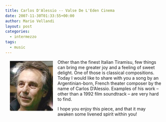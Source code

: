 ```yaml
---
title: Carlos D'Alessio -- Valse De L'Eden Cinema
date: 2007-11-30T01:33:55+00:00
author: Mario Vellandi
layout: post
categories:
  - intermezzo
tags:
  - music
---
```

<img src="../wp-content/uploads/2008/03/portrait-dalessio.jpg" alt="carlos d’alessio portrait" hspace="15" vspace="5" align="left" />Other than the finest Italian Tiramisu, few things can bring me greater joy and a feeling of sweet delight. One of those is classical compositions. Today I would like to share with you a song by an Argentinian-born, French theater composer by the name of Carlos D&#8217;Alessio. Examples of his work &#8211; other than a 1992 film soundtrack &#8211; are very hard to find.

I hope you enjoy this piece, and that it may awaken some livened spirit within you!
